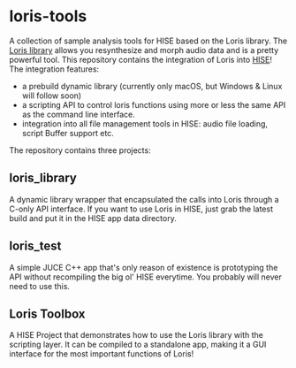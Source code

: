 # loris-tools

A collection of sample analysis tools for HISE based on the Loris library. The [Loris library](http://www.cerlsoundgroup.org/Loris/) allows you resynthesize and morph audio data and is a pretty powerful tool. This repository contains the integration of Loris into [HISE](https://github.com/christophhart/HISE/)! The integration features:

- a prebuild dynamic library (currently only macOS, but Windows & Linux will follow soon)
- a scripting API to control loris functions using more or less the same API as the command line interface.
- integration into all file management tools in HISE: audio file loading, script Buffer support etc.

The repository contains three projects:

## loris_library

A dynamic library wrapper that encapsulated the calls into Loris through a C-only API interface. If you want to use Loris in HISE, just grab the latest build and put it in the HISE app data directory. 

## loris_test

A simple JUCE C++ app that's only reason of existence is prototyping the API without recompiling the big ol' HISE everytime. You probably will never need to use this.

## Loris Toolbox

A HISE Project that demonstrates how to use the Loris library with the scripting layer. It can be compiled to a standalone app, making it a GUI interface for the most important functions of Loris!

